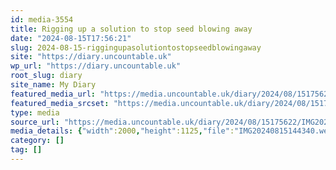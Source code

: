 ```yaml
---
id: media-3554
title: Rigging up a solution to stop seed blowing away
date: "2024-08-15T17:56:21"
slug: 2024-08-15-riggingupasolutiontostopseedblowingaway
site: "https://diary.uncountable.uk"
wp_url: "https://diary.uncountable.uk"
root_slug: diary
site_name: My Diary
featured_media_url: "https://media.uncountable.uk/diary/2024/08/15175622/IMG20240815144340.webp"
featured_media_srcset: "https://media.uncountable.uk/diary/2024/08/15175622/IMG20240815144340-300x169.webp 300w, https://media.uncountable.uk/diary/2024/08/15175622/IMG20240815144340-1024x576.webp 1024w, https://media.uncountable.uk/diary/2024/08/15175622/IMG20240815144340-150x150.webp 150w, https://media.uncountable.uk/diary/2024/08/15175622/IMG20240815144340-640x360.webp 640w, https://media.uncountable.uk/diary/2024/08/15175622/IMG20240815144340.webp 2000w"
type: media
source_url: "https://media.uncountable.uk/diary/2024/08/15175622/IMG20240815144340.webp"
media_details: {"width":2000,"height":1125,"file":"IMG20240815144340.webp","filesize":194436,"sizes":{"medium":{"file":"IMG20240815144340-300x169.webp","width":300,"height":169,"filesize":15596,"mime_type":"image/webp","source_url":"https://media.uncountable.uk/diary/2024/08/15175622/IMG20240815144340-300x169.webp"},"large":{"file":"IMG20240815144340-1024x576.webp","width":1024,"height":576,"filesize":183072,"mime_type":"image/webp","source_url":"https://media.uncountable.uk/diary/2024/08/15175622/IMG20240815144340-1024x576.webp"},"thumbnail":{"file":"IMG20240815144340-150x150.webp","width":150,"height":150,"filesize":6866,"mime_type":"image/webp","source_url":"https://media.uncountable.uk/diary/2024/08/15175622/IMG20240815144340-150x150.webp"},"mobwidth":{"file":"IMG20240815144340-640x360.webp","width":640,"height":360,"filesize":72652,"mime_type":"image/webp","source_url":"https://media.uncountable.uk/diary/2024/08/15175622/IMG20240815144340-640x360.webp"},"full":{"file":"IMG20240815144340.webp","width":2000,"height":1125,"mime_type":"image/webp","source_url":"https://media.uncountable.uk/diary/2024/08/15175622/IMG20240815144340.webp"}},"image_meta":{"aperture":"0","credit":"","camera":"","caption":"","created_timestamp":"0","copyright":"","focal_length":"0","iso":"0","shutter_speed":"0","title":"","orientation":"0","keywords":[]}}
category: []
tag: []
---
```


